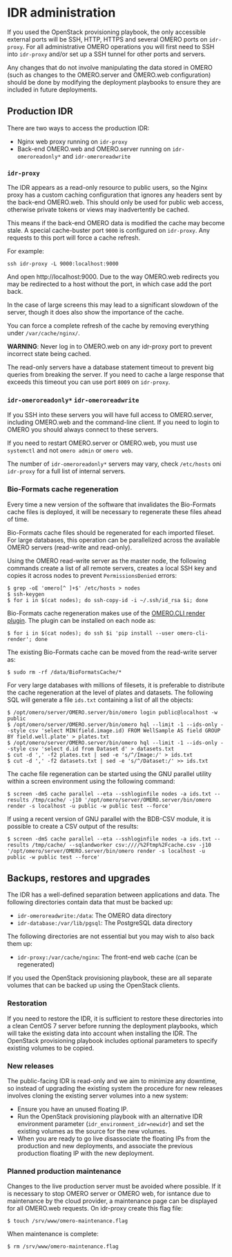 # IDR administration

If you used the OpenStack provisioning playbook, the only accessible external ports will be SSH, HTTP, HTTPS and several OMERO ports on `idr-proxy`.
For all administrative OMERO operations you will first need to SSH into `idr-proxy` and/or set up a SSH tunnel for other ports and servers.

Any changes that do not involve manipulating the data stored in OMERO (such as changes to the OMERO.server and OMERO.web configuration) should be done by modifying the deployment playbooks to ensure they are included in future deployments.


## Production IDR

There are two ways to access the production IDR:
- Nginx web proxy running on `idr-proxy`
- Back-end OMERO.web and OMERO.server running on `idr-omeroreadonly*` and `idr-omeroreadwrite`


### `idr-proxy`

The IDR appears as a read-only resource to public users, so the Nginx proxy has a custom caching configuration that ignores any headers sent by the back-end OMERO.web.
This should only be used for public web access, otherwise private tokens or views may inadvertently be cached.

This means if the back-end OMERO data is modified the cache may become stale.
A special cache-buster port `9000` is configured on `idr-proxy`.
Any requests to this port will force a cache refresh.

For example:

    ssh idr-proxy -L 9000:localhost:9000

And open http://localhost:9000.
Due to the way OMERO.web redirects you may be redirected to a host without the port, in which case add the port back.

In the case of large screens this may lead to a significant slowdown of the server, though it does also show the importance of the cache.

You can force a complete refresh of the cache by removing everything under `/var/cache/nginx/`.

**WARNING**: Never log in to OMERO.web on any idr-proxy port to prevent incorrect state being cached.

The read-only servers have a database statement timeout to prevent big queries from breaking the server.
If you need to cache a large response that exceeds this timeout you can use port `8009` on `idr-proxy`.


### `idr-omeroreadonly*` `idr-omeroreadwrite`
If you SSH into these servers you will have full access to OMERO.server, including OMERO.web and the command-line client.
If you need to login to OMERO you should always connect to these servers.

If you need to restart OMERO.server or OMERO.web, you must use `systemctl` and not `omero admin` or `omero web`.

The number of `idr-omeroreadonly*` servers may vary, check `/etc/hosts` oni `idr-proxy` for a full list of internal servers.

### Bio-Formats cache regeneration

Every time a new version of the software that invalidates the Bio-Formats
cache files is deployed, it will be necessary to regenerate these files
ahead of time.

Bio-Formats cache files should be regenerated for each imported fileset. For large databases, this operation can be parallelized across the available OMERO
servers (read-write and read-only). 

Using the OMERO read-write server as the master node, the following commands
create a list of all remote servers, creates a local SSH key and copies it 
across nodes to prevent `PermissionsDenied` errors:

    $ grep -oE 'omero[^ ]+$' /etc/hosts > nodes
    $ ssh-keygen
    $ for i in $(cat nodes); do ssh-copy-id -i ~/.ssh/id_rsa $i; done

Bio-Formats cache regeneration makes use of the
[OMERO.CLI render plugin](https://pypi.org/project/omero-cli-render/). The plugin can be installed on each node as:

    $ for i in $(cat nodes); do ssh $i 'pip install --user omero-cli-render'; done

The existing Bio-Formats cache can be moved from the read-write server as:

    $ sudo rm -rf /data/BioFormatsCache/*

For very large databases with millions of filesets, it is preferable to
distribute the cache regeneration at the level of plates and datasets. The
following SQL will generate a file `ids.txt` containing a list of all the
objects:

    $ /opt/omero/server/OMERO.server/bin/omero login public@localhost -w public
    $ /opt/omero/server/OMERO.server/bin/omero hql --limit -1 --ids-only --style csv 'select MIN(field.image.id) FROM WellSample AS field GROUP BY field.well.plate' > plates.txt
    $ /opt/omero/server/OMERO.server/bin/omero hql --limit -1 --ids-only --style csv 'select d.id from Dataset d' > datasets.txt
    $ cut -d ',' -f2 plates.txt | sed -e 's/^/Image:/' > ids.txt
    $ cut -d ',' -f2 datasets.txt | sed -e 's/^/Dataset:/' >> ids.txt

The cache file regeneration can be started using the GNU parallel utility 
within a screen environment using the following command:

    $ screen -dmS cache parallel --eta --sshloginfile nodes -a ids.txt --results /tmp/cache/ -j10 '/opt/omero/server/OMERO.server/bin/omero render -s localhost -u public -w public test --force'

If using a recent version of GNU parallel with the BDB-CSV module, it is
possible to create a CSV output of the results:

    $ screen -dmS cache parallel --eta --sshloginfile nodes -a ids.txt --results /tmp/cache/ --sqlandworker csv:////%2Ftmp%2Fcache.csv -j10 '/opt/omero/server/OMERO.server/bin/omero render -s localhost -u public -w public test --force'

## Backups, restores and upgrades

The IDR has a well-defined separation between applications and data.
The following directories contain data that must be backed up:
- `idr-omeroreadwrite:/data`: The OMERO data directory
- `idr-database:/var/lib/pgsql`: The PostgreSQL data directory

The following directories are not essential but you may wish to also back them up:
- `idr-proxy:/var/cache/nginx`: The front-end web cache (can be regenerated)

If you used the OpenStack provisioning playbook, these are all separate volumes that can be backed up using the OpenStack clients.

### Restoration
If you need to restore the IDR, it is sufficient to restore these directories into a clean CentOS 7 server before running the deployment playbooks, which will take the existing data into account when installing the IDR.
The OpenStack provisioning playbook includes optional parameters to specify existing volumes to be copied.

### New releases
The public-facing IDR is read-only and we aim to minimize any downtime, so instead of upgrading the existing system the procedure for new releases involves cloning the existing server volumes into a new system:

- Ensure you have an unused floating IP.
- Run the OpenStack provisioning playbook with an alternative IDR environment parameter (`idr_environment_idr=newidr`) and set the existing volumes as the source for the new volumes.
- When you are ready to go live disassociate the floating IPs from the production and new deployments, and associate the previous production floating IP with the new deployment.

### Planned production maintenance
Changes to the live production server must be avoided where possible.
If it is necessary to stop OMERO server or OMERO web, for isntance due to maintenance by the cloud provider, a maintenance page can be displayed for all OMERO.web requests.
On idr-proxy create this flag file:

    $ touch /srv/www/omero-maintenance.flag

When maintenance is complete:

    $ rm /srv/www/omero-maintenance.flag
